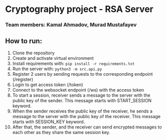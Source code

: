 # Cryptography project - RSA Server

### Team members: Kamal Ahmadov, Murad Mustafayev

## How to run:
1. Clone the repository
2. Create and activate virtual environment
3. Install requirements with: `pip install -r requirements.txt`
4. Run the server with: `python3 -m src.api.py`
5. Register 2 users by sending requests to the corresponding endpoint (/register)
6. Login to get access token (/token)
7. Connect to the websocket endpoint (/ws) with the access token
8. To start a session, receiver sends a message to the server with the public key of the sender.
This message starts with START_SESSION keyword.
9. When the sender receives the public key of the receiver, he sends a message to the server with the public key of the receiver.
This message starts with SESSION_KEY keyword.
10. After that, the sender, and the receiver can send encrypted messages to each other as they share the same session key.